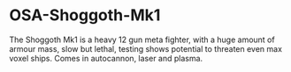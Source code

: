 # OSA-Shoggoth-Mk1
The Shoggoth Mk1 is a heavy 12 gun meta fighter, with a huge amount of armour mass, slow but lethal, testing shows potential to threaten even max voxel ships. Comes in autocannon, laser and plasma.
